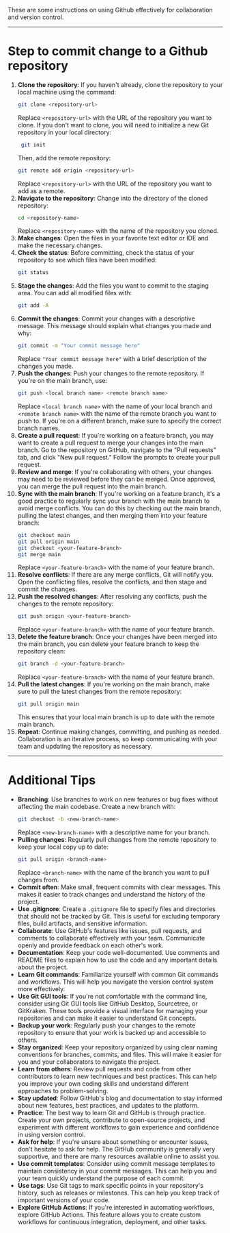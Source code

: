 These are some instructions on using Github effectively for collaboration and version control.

---
# Step to commit change to a Github repository

1. **Clone the repository**: If you haven't already, clone the repository to your local machine using the command:
   ```bash
   git clone <repository-url>
   ```
   Replace `<repository-url>` with the URL of the repository you want to clone.
   If you don't want to clone, you will need to initialize a new Git repository in your local directory:
   ```bash
    git init
    ```
    Then, add the remote repository:
    ```bash
    git remote add origin <repository-url>
    ```
    Replace `<repository-url>` with the URL of the repository you want to add as a remote.
2. **Navigate to the repository**: Change into the directory of the cloned repository:
   ```bash
   cd <repository-name>
   ```
   Replace `<repository-name>` with the name of the repository you cloned.
3. **Make changes**: Open the files in your favorite text editor or IDE and make the necessary changes.
4. **Check the status**: Before committing, check the status of your repository to see which files have been modified:
   ```bash
   git status
   ```
5. **Stage the changes**: Add the files you want to commit to the staging area. You can add all modified files with:
   ```bash
   git add -A
   ```
6. **Commit the changes**: Commit your changes with a descriptive message. This message should explain what changes you made and why:
   ```bash
   git commit -m "Your commit message here"
   ```
   Replace `"Your commit message here"` with a brief description of the changes you made.
7. **Push the changes**: Push your changes to the remote repository. If you're on the main branch, use:
   ```bash
   git push <local branch name> <remote branch name>
   ```
   Replace `<local branch name>` with the name of your local branch and `<remote branch name>` with the name of the remote branch you want to push to.
   If you're on a different branch, make sure to specify the correct branch names.
8. **Create a pull request**: If you're working on a feature branch, you may want to create a pull request to merge your changes into the main branch. Go to the repository on GitHub, navigate to the "Pull requests" tab, and click "New pull request." Follow the prompts to create your pull request.
9. **Review and merge**: If you're collaborating with others, your changes may need to be reviewed before they can be merged. Once approved, you can merge the pull request into the main branch.
10. **Sync with the main branch**: If you're working on a feature branch, it's a good practice to regularly sync your branch with the main branch to avoid merge conflicts. You can do this by checking out the main branch, pulling the latest changes, and then merging them into your feature branch:
    ```bash
    git checkout main
    git pull origin main
    git checkout <your-feature-branch>
    git merge main
    ```
    Replace `<your-feature-branch>` with the name of your feature branch.
11. **Resolve conflicts**: If there are any merge conflicts, Git will notify you. Open the conflicting files, resolve the conflicts, and then stage and commit the changes.
12. **Push the resolved changes**: After resolving any conflicts, push the changes to the remote repository:
    ```bash
    git push origin <your-feature-branch>
    ```
    Replace `<your-feature-branch>` with the name of your feature branch.
13. **Delete the feature branch**: Once your changes have been merged into the main branch, you can delete your feature branch to keep the repository clean:
    ```bash
    git branch -d <your-feature-branch>
    ```
    Replace `<your-feature-branch>` with the name of your feature branch.
14. **Pull the latest changes**: If you're working on the main branch, make sure to pull the latest changes from the remote repository:
    ```bash
    git pull origin main
    ```
    This ensures that your local main branch is up to date with the remote main branch.
15. **Repeat**: Continue making changes, committing, and pushing as needed. Collaboration is an iterative process, so keep communicating with your team and updating the repository as necessary.
---
# Additional Tips
- **Branching**: Use branches to work on new features or bug fixes without affecting the main codebase. Create a new branch with:
  ```bash
  git checkout -b <new-branch-name>
  ```
  Replace `<new-branch-name>` with a descriptive name for your branch.
- **Pulling changes**: Regularly pull changes from the remote repository to keep your local copy up to date:
  ```bash
  git pull origin <branch-name>
  ```
  Replace `<branch-name>` with the name of the branch you want to pull changes from.
- **Commit often**: Make small, frequent commits with clear messages. This makes it easier to track changes and understand the history of the project.
- **Use .gitignore**: Create a `.gitignore` file to specify files and directories that should not be tracked by Git. This is useful for excluding temporary files, build artifacts, and sensitive information.
- **Collaborate**: Use GitHub's features like issues, pull requests, and comments to collaborate effectively with your team. Communicate openly and provide feedback on each other's work.
- **Documentation**: Keep your code well-documented. Use comments and README files to explain how to use the code and any important details about the project.
- **Learn Git commands**: Familiarize yourself with common Git commands and workflows. This will help you navigate the version control system more effectively.
- **Use Git GUI tools**: If you're not comfortable with the command line, consider using Git GUI tools like GitHub Desktop, Sourcetree, or GitKraken. These tools provide a visual interface for managing your repositories and can make it easier to understand Git concepts.
- **Backup your work**: Regularly push your changes to the remote repository to ensure that your work is backed up and accessible to others.
- **Stay organized**: Keep your repository organized by using clear naming conventions for branches, commits, and files. This will make it easier for you and your collaborators to navigate the project.
- **Learn from others**: Review pull requests and code from other contributors to learn new techniques and best practices. This can help you improve your own coding skills and understand different approaches to problem-solving.
- **Stay updated**: Follow GitHub's blog and documentation to stay informed about new features, best practices, and updates to the platform.
- **Practice**: The best way to learn Git and GitHub is through practice. Create your own projects, contribute to open-source projects, and experiment with different workflows to gain experience and confidence in using version control.
- **Ask for help**: If you're unsure about something or encounter issues, don't hesitate to ask for help. The GitHub community is generally very supportive, and there are many resources available online to assist you.
- **Use commit templates**: Consider using commit message templates to maintain consistency in your commit messages. This can help you and your team quickly understand the purpose of each commit.
- **Use tags**: Use Git tags to mark specific points in your repository's history, such as releases or milestones. This can help you keep track of important versions of your code.
- **Explore GitHub Actions**: If you're interested in automating workflows, explore GitHub Actions. This feature allows you to create custom workflows for continuous integration, deployment, and other tasks.